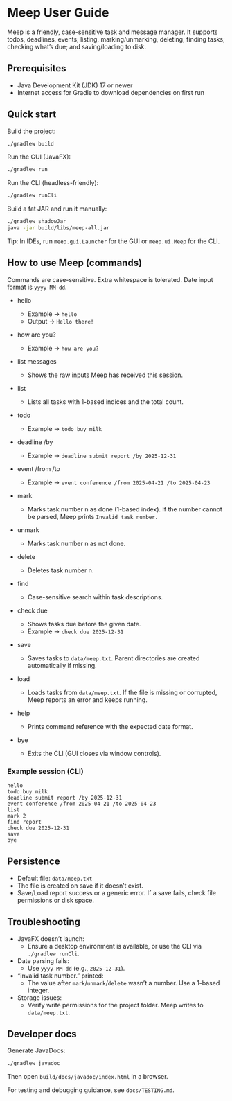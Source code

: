 # Meep User Guide

Meep is a friendly, case-sensitive task and message manager. It supports todos, deadlines, events; listing, marking/unmarking, deleting; finding tasks; checking what’s due; and saving/loading to disk.

<!-- Optional screenshot placeholder
![Meep GUI](./images/screenshot.png)
-->

## Prerequisites

- Java Development Kit (JDK) 17 or newer
- Internet access for Gradle to download dependencies on first run

## Quick start

Build the project:

```bash
./gradlew build
```

Run the GUI (JavaFX):

```bash
./gradlew run
```

Run the CLI (headless-friendly):

```bash
./gradlew runCli
```

Build a fat JAR and run it manually:

```bash
./gradlew shadowJar
java -jar build/libs/meep-all.jar
```

Tip: In IDEs, run `meep.gui.Launcher` for the GUI or `meep.ui.Meep` for the CLI.

## How to use Meep (commands)

Commands are case-sensitive. Extra whitespace is tolerated. Date input format is `yyyy-MM-dd`.

- hello
	- Example → `hello`
	- Output → `Hello there!`

- how are you?
	- Example → `how are you?`

- list messages
	- Shows the raw inputs Meep has received this session.

- list
	- Lists all tasks with 1-based indices and the total count.

- todo <description>
	- Example → `todo buy milk`

- deadline <description> /by <date>
	- Example → `deadline submit report /by 2025-12-31`

- event <description> /from <start-date> /to <end-date>
	- Example → `event conference /from 2025-04-21 /to 2025-04-23`

- mark <n>
	- Marks task number n as done (1-based index). If the number cannot be parsed, Meep prints `Invalid task number.`

- unmark <n>
	- Marks task number n as not done.

- delete <n>
	- Deletes task number n.

- find <substring>
	- Case-sensitive search within task descriptions.

- check due <date>
	- Shows tasks due before the given date.
	- Example → `check due 2025-12-31`

- save
	- Saves tasks to `data/meep.txt`. Parent directories are created automatically if missing.

- load
	- Loads tasks from `data/meep.txt`. If the file is missing or corrupted, Meep reports an error and keeps running.

- help
	- Prints command reference with the expected date format.

- bye
	- Exits the CLI (GUI closes via window controls).

### Example session (CLI)

```
hello
todo buy milk
deadline submit report /by 2025-12-31
event conference /from 2025-04-21 /to 2025-04-23
list
mark 2
find report
check due 2025-12-31
save
bye
```

## Persistence

- Default file: `data/meep.txt`
- The file is created on save if it doesn’t exist.
- Save/Load report success or a generic error. If a save fails, check file permissions or disk space.

## Troubleshooting

- JavaFX doesn’t launch:
	- Ensure a desktop environment is available, or use the CLI via `./gradlew runCli`.
- Date parsing fails:
	- Use `yyyy-MM-dd` (e.g., `2025-12-31`).
- “Invalid task number.” printed:
	- The value after `mark`/`unmark`/`delete` wasn’t a number. Use a 1-based integer.
- Storage issues:
	- Verify write permissions for the project folder. Meep writes to `data/meep.txt`.

## Developer docs

Generate JavaDocs:

```bash
./gradlew javadoc
```

Then open `build/docs/javadoc/index.html` in a browser.

For testing and debugging guidance, see `docs/TESTING.md`.